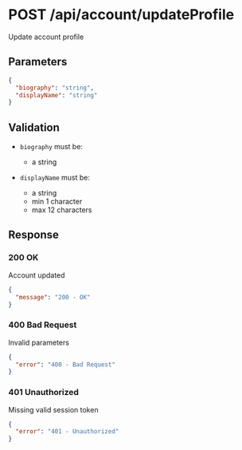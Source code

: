 # POST /api/account/updateProfile

Update account profile

## Parameters

```json
{
  "biography": "string",
  "displayName": "string"
}
```

## Validation

- `biography` must be:

  - a string

- `displayName` must be:

  - a string
  - min 1 character
  - max 12 characters

## Response

### 200 OK

Account updated

```json
{
  "message": "200 - OK"
}
```

### 400 Bad Request

Invalid parameters

```json
{
  "error": "400 - Bad Request"
}
```

### 401 Unauthorized

Missing valid session token

```json
{
  "error": "401 - Unauthorized"
}
```
